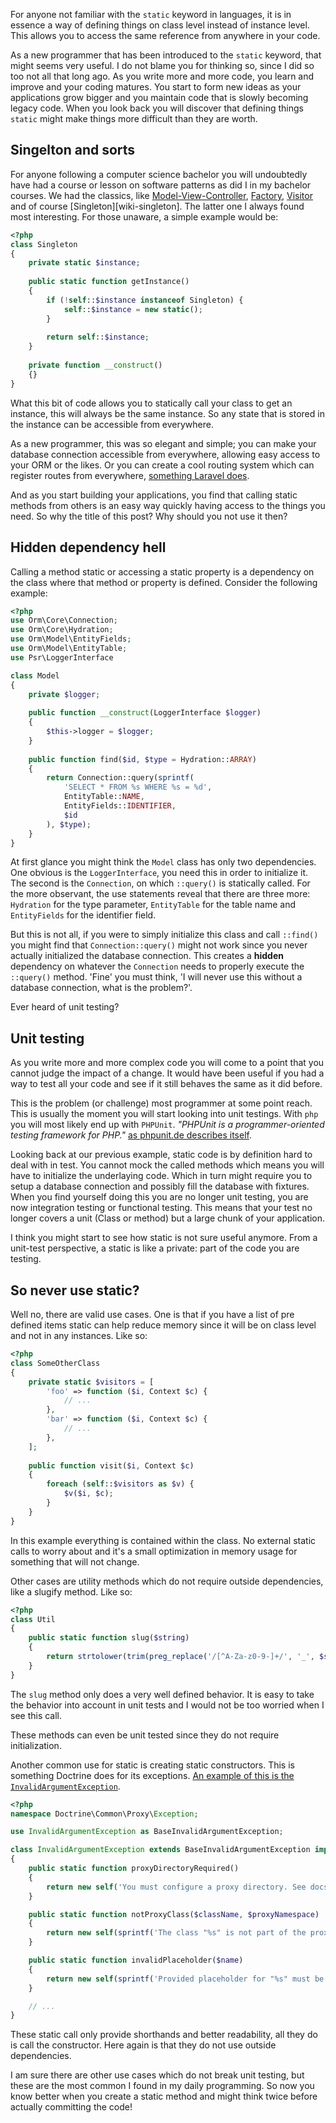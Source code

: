 [//]: # (TITLE: Avoiding static in your code)
[//]: # (DATE: 2016-08-05T09:00:00+01:00)
[//]: # (TAGS: php, static, phpunit)

For anyone not familiar with the `static` keyword in languages, it is in essence a way of defining things on class level instead of instance level. This allows you to access the same reference from anywhere in your code. 

As a new programmer that has been introduced to the `static` keyword, that might seems very useful. I do not blame you for thinking so, since I did so too not all that long ago. As you write more and more code, you learn and improve and your coding matures. You start to form new ideas as your applications grow bigger and you maintain code that is slowly becoming legacy code. When you look back you will discover that defining things `static` might make things more difficult than they are worth.

## Singelton and sorts
For anyone following a computer science bachelor you will undoubtedly have had a course or lesson on software patterns as did I in my bachelor courses. We had the classics, like [Model-View-Controller][wiki-mvc], [Factory][wiki-factory], [Visitor][wiki-visitor] and of course [Singleton][wiki-singleton]. The latter one I always found most interesting. For those unaware, a simple example would be:
```php
<?php
class Singleton
{
    private static $instance;
    
    public static function getInstance()
    {
        if (!self::$instance instanceof Singleton) {
            self::$instance = new static();
        }
        
        return self::$instance;
    }
    
    private function __construct()
    {}
}
```
What this bit of code allows you to statically call your class to get an instance, this will always be the same instance. So any state that is stored in the instance can be accessible from everywhere.

As a new programmer, this was so elegant and simple; you can make your database connection accessible from everywhere, allowing easy access to your ORM or the likes. Or you can create a cool routing system which can register routes from everywhere, [something Laravel does][laravel-quickstart].

And as you start building your applications, you find that calling static methods from others is an easy way quickly having access to the things you need. So why the title of this post? Why should you not use it then?

## Hidden dependency hell
Calling a method static or accessing a static property is a dependency on the class where that method or property is defined. Consider the following example:
```php
<?php
use Orm\Core\Connection;
use Orm\Core\Hydration;
use Orm\Model\EntityFields;
use Orm\Model\EntityTable;
use Psr\LoggerInterface

class Model
{
    private $logger;
	
	public function __construct(LoggerInterface $logger)
    {
		$this->logger = $logger;
	}
	
	public function find($id, $type = Hydration::ARRAY)
	{
		return Connection::query(sprintf(
			'SELECT * FROM %s WHERE %s = %d',
			EntityTable::NAME,
			EntityFields::IDENTIFIER,
			$id
		), $type);
	}
}
```
At first glance you might think the `Model` class has only two dependencies. One obvious is the `LoggerInterface`, you need this in order to initialize it. The second is the `Connection`, on which `::query()` is statically called. For the more observant, the use statements reveal that there are three more: `Hydration` for the type parameter, `EntityTable` for the table name and `EntityFields` for the identifier field.

But this is not all, if you were to simply initialize this class and call `::find()` you might find that `Connection::query()` might not work since you never actually initialized the database connection. This creates a __hidden__ dependency on whatever the `Connection` needs to properly execute the `::query()` method. 'Fine' you must think, 'I will never use this without a database connection, what is the problem?'.

Ever heard of unit testing?

## Unit testing
As you write more and more complex code you will come to a point that you cannot judge the impact of a change. It would have been useful if you had a way to test all your code and see if it still behaves the same as it did before.

This is the problem (or challenge) most programmer at some point reach. This is usually the moment you will start looking into unit testings. With `php` you will most likely end up with `PHPUnit`. _"PHPUnit is a programmer-oriented testing framework for PHP."_ [as phpunit.de describes itself][phpunit].

Looking back at our previous example, static code is by definition hard to deal with in test. You cannot mock the called methods which means you will have to initialize the underlaying code. Which in turn might require you to setup a database connection and possibly fill the database with fixtures. When you find yourself doing this you are no longer unit testing, you are now integration testing or functional testing. This means that your test no longer covers a unit (Class or method) but a large chunk of your application.

I think you might start to see how static is not sure useful anymore. From a unit-test perspective, a static is like a private: part of the code you are testing.

## So never use static?
Well no, there are valid use cases. One is that if you have a list of pre defined items static can help reduce memory since it will be on class level and not in any instances. Like so:
```php
<?php
class SomeOtherClass
{
    private static $visitors = [
		'foo' => function ($i, Context $c) {
			// ...
		},
		'bar' => function ($i, Context $c) {
			// ...
		},
	];
	
	public function visit($i, Context $c)
	{
		foreach (self::$visitors as $v) {
			$v($i, $c);
		}
	}
}
```
In this example everything is contained within the class. No external static calls to worry about and it's a small optimization in memory usage for something that will not change.

Other cases are utility methods which do not require outside dependencies, like a slugify method. Like so:
```php
<?php
class Util
{
	public static function slug($string)
	{
		return strtolower(trim(preg_replace('/[^A-Za-z0-9-]+/', '_', $string)));
	}
}
```
The `slug` method only does a very well defined behavior. It is easy to take the behavior into account in unit tests and I would not be too worried when I see this call.

These methods can even be unit tested since they do not require initialization.

Another common use for static is creating static constructors. This is something Doctrine does for its exceptions. [An example of this is the `InvalidArgumentException`][doctrine-invalid-argument-exception].

```php
<?php
namespace Doctrine\Common\Proxy\Exception;

use InvalidArgumentException as BaseInvalidArgumentException;

class InvalidArgumentException extends BaseInvalidArgumentException implements ProxyException
{
    public static function proxyDirectoryRequired()
    {
        return new self('You must configure a proxy directory. See docs for details');
    }

    public static function notProxyClass($className, $proxyNamespace)
    {
        return new self(sprintf('The class "%s" is not part of the proxy namespace "%s"', $className, $proxyNamespace));
    }

    public static function invalidPlaceholder($name)
    {
        return new self(sprintf('Provided placeholder for "%s" must be either a string or a valid callable', $name));
    }

    // ...
}
```
These static call only provide shorthands and better readability, all they do is call the constructor. Here again is that they do not use outside dependencies.

I am sure there are other use cases which do not break unit testing, but these are the most common I found in my daily programming. So now you know better when you create a static method and might think twice before actually committing the code!

[wiki-mvc]: https://en.wikipedia.org/wiki/Model%E2%80%93view%E2%80%93controller
[wiki-factory]: https://en.wikipedia.org/wiki/Factory_(object-oriented_programming)
[wiki-visitor]: https://en.wikipedia.org/wiki/Visitor_pattern
[wiki-singelton]: https://en.wikipedia.org/wiki/Singleton_pattern
[laravel-quickstart]: https://laravel.com/docs/5.2/routing#basic-routing
[phpunit]: https://phpunit.de/
[doctrine-invalid-argument-exception]: https://github.com/doctrine/common/blob/master/lib/Doctrine/Common/Proxy/Exception/InvalidArgumentException.php
